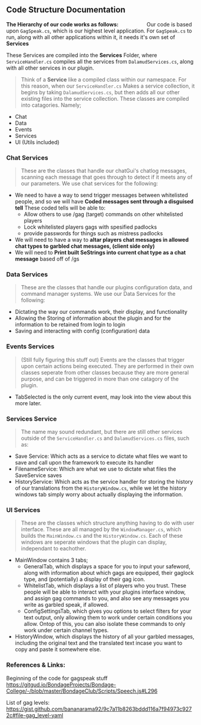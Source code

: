 ## Code Structure Documentation
**The Hierarchy of our code works as follows:**⠀⠀⠀⠀⠀⠀⠀
Our code is based upon `GagSpeak.cs`, which is our highest level application.
For `GagSpeak.cs` to run, along with all other applications within it, it needs it's own set of **Services**

These Services are compiled into the **Services** Folder, where `ServiceHandler.cs` compiles all the services from `DalamudServices.cs`, along with all other services in our plugin.

>Think of a **Service** like a compiled class within our namespace. For this reason, when our `ServiceHandler.cs` Makes a service collection, it begins by taking `DalamudServices.cs`, but then adds all our other existing files into the service collection. These classes are compiled into catagories. Namely;
- Chat
- Data
- Events
- Services
- UI (Utils included)

### Chat Services 
>These are the classes that handle our chatGui's chatlog messages, scanning each message that goes through to detect if it meets any of our parameters. We use chat services for the following:
- We need to have a way to send trigger messages between whitelisted people, and so we will have **Coded messages sent through a disguised tell** These coded tells will be able to:
  - Allow others to use /gag (target) commands on other whitelisted players
  - Lock whitelisted players gags with spesified padlocks
  - provide passwords for things such as mistress padlocks
- We will need to have a way to **altar players chat messages in allowed chat types to garbled chat messages, (client side only)**
- We will need to **Print built SeStrings into current chat type as a chat message** based off of /gs

### Data Services
>These are the classes that handle our plugins configuration data, and command manager systems. We use our Data Services for the following:
- Dictating the way our commands work, their display, and functionality
- Allowing the Storing of information about the plugin and for the information to be retained from login to login
- Saving and interacting with config (configuration) data

### Events Services
> (Still fully figuring this stuff out) Events are the classes that trigger upon certain actions being executed. They are performed in their own classes seperate from other classes because they are more general purpose, and can be triggered in more than one catagory of the plugin.
- TabSelected is the only current event, may look into the view about this more later.


### Services Service
> The name may sound redundant, but there are still other services outside of the `ServiceHandler.cs` and `DalamudServices.cs` files, such as:
- Save Service: Which acts as a service to dictate what files we want to save and call upon the framework to execute its handler
- FilenameService: Which are what we use to dictate what files the SaveService saves
- HistoryService: Which acts as the service handler for storing the history of our translations from the `HistoryWindow.cs`, while we let the history windows tab simply worry about actually displaying the information.

### UI Services
> These are the classes which structure anything having to do with user interface. These are all managed by the `WindowManager.cs`, which builds the `MainWindow.cs` and the `HistoryWindow.cs`. Each of these windows are seperate windows that the plugin can display, independant to eachother.
- MainWindow contains 3 tabs;
  - GeneralTab, which displays a space for you to input your safeword, along with information about which gags are equipped, their gaglock type, and (potentially) a display of their gag icon.
  - WhitelistTab, which displays a list of players who you trust. These people will be able to interact with your plugins interface window, and assign gag commands to you, and also see any messages you write as garbled speak, if allowed.
  - ConfigSettingsTab, which gives you options to select filters for your text output, only allowing them to work under certain conditions you allow. Ontop of this, you can also isolate these commands to only work under certain channel types.
- HistoryWindow, which displays the history of all your garbled messages, including the original text and the translated text incase you want to copy and paste it somewhere else.

### References & Links:
Beginning of the code for gagspeak stuff
https://gitgud.io/BondageProjects/Bondage-College/-/blob/master/BondageClub/Scripts/Speech.js#L296

List of gag levels:
https://gist.github.com/bananarama92/9c7a11b8263bddd116a7f94973c9272c#file-gag_level-yaml